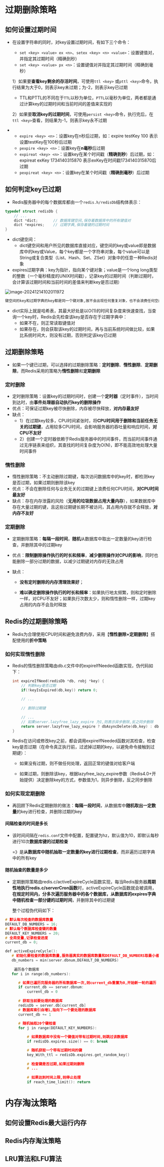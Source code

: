 # 过期删除策略

## 如何设置过期时间

- 在设置字符串的同时，对key设置过期时间，有如下三个命令：

  - `set <key> <value> ex <n>`、`setex <key> <n> <value>`：设置键值对，并指定其过期时间（精确到秒）
  - `set <key> <value> px <n>`：设置键值对并指定其过期时间（精确到毫秒）

  1）如果要**查看key剩余的存活时间**，可使用`ttl <key>` 或`pttl <key>`命令，执行结果为大于0，则表示key未过期；为-2，则表示key已过期

  - TTL和PTTL的不同在于`TTL`以秒为单位，`PTTL`以毫秒为单位，两者都是通过计算key的过期时间和当前时间的差值来实现的

  2）如果要**取消key的过期时间**，可使用`persist <key>`命令，执行完后，在`ttl <key>`查看，则结果为-1，则表示key永不过期

- - `expire <key> <n>`：设置key在n秒后过期，如：expire testKey 100 表示设置testKey在100秒后过期
  - `pexpire <key> <n>`：设置key在**n毫秒**后过期
  - `expireat <key> <n>`：设置key在某个时间戳（**精确到秒**）后过期，如：expireat exKey 1734140315870 表示exKey在时间戳1734140315870后过期
  - `pexpireat <key> <n>`：设置key在某个时间戳（**精确到毫秒**）后过期

## 如何判定key已过期

- Redis服务器中的每个数据库都由一个`redis.h/redisDb`结构体表示：

```c
typedef struct redisDb {
    // ...
    dict *dict;       // 数据库键空间,保存着数据库中的所有键值对
    dict *expires;    // 过期字典,保存着键的过期时间
}
```

- dict键空间：
  - dict键空间和用户所见的数据库直接对应，键空间的key或value即是数据库中的key或Value，每个key都是一个字符串对象，每个value可以是String或复合类型（List、Hash、Set、ZSet）对象中的任意一种Redis对象
- expires过期字典：key为指针，指向某个键对象；value是一个long long类型的整数（一个毫秒精度的UNIX时间戳），记录key的过期时间（判断过期时，会计算该过期时间和当前时间的差值来判断key是否过期）

![image-20241214102011972](C:\Users\xyl\AppData\Roaming\Typora\typora-user-images\image-20241214102011972.png)

```md
键空间的key和过期字典的key都是同一个键对象,故不会出现任何重复对象，也不会浪费任何空间（上图重复出现了键对象,只是为方便展示）
```



- dict实际上就是哈希表，其最大好处是以O(1)的时间复杂度来快速查找，当查询一个key时，Redis会先检查该key是否存在于过期字典中：
  - 如果不在，则正常读取键值对
  - 如果存在，则会获取该key的过期时间，再与当前系统时间做比较，如果比系统时间大，则没有过期，否则判定该key已过期

## 过期删除策略

- 如果一个键已过期，可以选择的过期删除策略：**定时删除**、**惰性删除**、**定期删除**，而Redis采用的策略为**惰性删除**和**定期删除**

### 定时删除

- 定时删除策略：设置key的过期时间时，创建一个**定时器**（定时事件），当时间到达时，由**事件处理器自动执行key的删除操作**
- 优点：可保证过期key被尽快删除，内存被尽快释放，**对内存最友好**
- 缺点：
  - 1）在过期key较多，CPU时间紧张时，将**CPU时间用于删除和当前任务无关的过期键**，占用较多CPU时间，会影响服务器的吞吐量和响应时间，**对CPU不友好**
  - 2）创建一个定时器依赖于Redis服务器中的时间事件，而当前时间事件通过无序链表来组织，其查找的时间复杂度为O(N)，即不能高效地处理大量时间事件

### 惰性删除

- 惰性删除策略：不主动删除过期键，每次访问数据库中的key时，都检测key是否过期，如果过期则删除该key
- 优点：不会在删除任何与业务无关的过期键上浪费任何CPU时间，**对CPU时间最友好**
- 缺点：存在内存泄露的风险（**无用的垃圾数据占用大量内存**），如果数据库中存在大量过期的键，且这些过期键长期不被访问，其占用内存就不会释放，**对内存不友好**

### 定期删除

- 定期删除策略：**每隔一段时间**，**随机**从数据库中取出一定数量的key进行检查，并删除其中的过期key

- 优点：**限制删除操作执行的时长和频率**，**减少删除操作对CPU的影响**，同时也能删除一部分过期的数据，以减少过期键对内存的无效占用

- 缺点：

  - **没有定时删除的内存清理效果好**；

  - **难以确定删除操作执行的时长和频率**：如果执行地太频繁，则和定时删除一样，对CPU不友好；如果执行次数太少，则和惰性删除一样，过期key占用的内存不会及时释放

## Redis的过期删除策略

- Redis为合理使用CPU时间和避免浪费内存，采用【**惰性删除+定期删除**】搭配使用的**折中策略**

### 如何实现惰性删除

- Redis的惰性删除策略由db.c文件中的expireIfNeeded函数实现，伪代码如下：

  ```C
  int expireIfNeed(redisDb *db, robj *key) {
      // 判断key是否过期
      if(!keyIsExpired(db,key)) return 0;
      
      // ...
      
      // 删除过期键
      
      // ...
      // 如果server.lazyfree_lazy_expire 为1,则表示异步删除,反之同步删除
      return server.lazyfree_lazy_expire ? dbAsyncDelete(db,key) : dbSyncDelete(db,key);
  }
  ```

- Redis在访问或修改key之前，都会调用expireIfNeeded函数对其检查，检查key是否过期（在命令真正执行前，过滤掉过期的key，以避免命令接触到过期键）：

  - 如果没有过期，则不做任何处理，返回正常的键值对给客户端

  - 如果过期，则删除该key，根据lazyfree_lazy_expire参数（Redis4.0+开始提供）决定删除key的方式，参数值为1，则异步删除，反之同步删除

### 如何实现定期删除

- 再回顾下Redis定期删除的做法：**每隔一段时间**，从数据库中**随机取出一定数量**的key进行检查，并删除过期的key

#### 间隔检查的时间是多长

- 该时间间隔在`redis.conf`文件中配置，配置键为hz，默认值为10，即默认每秒进行10次**数据库键的过期检查**

  =》是**从数据库中随机抽取一定数量的key进行过期检查**，而非遍历过期字典中的所有key

#### 随机抽查的数量是多少

- 定期删除策略由redis.c/activeExpireCycle函数实现，每当Redis服务器**周期性地执行redis.c/serverCron函数**时，activeExpireCycle函数就会被调用，**在规定时间内，分多次遍历服务器中的各个数据库，从数据库的expires字典中随机检查一部分键的过期时间**，并删除其中的过期键

  整个过程伪代码如下：

```c
# 默认每次检查的数据库数量
DEFAULT_DB_NUMBERS = 16;
# 默认每个数据库检查键的数量
DEFAULT_KEY_NUMBERS = 20;
# 全局变量,记录检查进度
current_db = 0;

def activeExpireCycle():
   # 初始化要检查的数据库数量,服务器真实的数据库数量和DEFAULT_DB_NUMBERS取最小者
   db_numbers = min(server.dbnum,DEFAULT_DB_NUMBERS)
   
    遍历各个数据库
   for i in range(db_numbers):

      # 如果已遍历完服务器的所有数据库一次,则current_db重置为0,开始新一轮的遍历
      if current_db == server.dbnum:
          current_db = 0
              
      # 获取当前要处理的数据库
      redisDb = server.db[current_db]
      # 数据库索引自增1,指向下一个要处理的数据库         
      current_db += 1
              
      # 随机抽取20个键检查
      for j in range(DEFAULT_KEY_NUMBERS):      

          # 如果数据库中没有一个键值对带有过期时间,则跳过该数据库
          if redisDb.expires.size() == 0: break

          # 随机获取一个带有过期时间的键
          key_With_ttl = redisDb.expires.get_random_key()
              
          # 检查键是否过期,如果过期则删除
          # ...
          
          # 如果达到时间上限,则停止处理
          if reach_time_limit(): return    
```



# 内存淘汰策略

## 如何设置Redis最大运行内存



## Redis内存淘汰策略



## LRU算法和LFU算法



